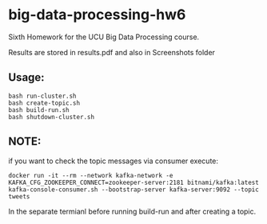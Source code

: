 # big-data-processing-hw6
Sixth Homework for the UCU Big Data Processing course.

Results are stored in results.pdf and also in Screenshots folder 

## Usage:
```
bash run-cluster.sh
bash create-topic.sh
bash build-run.sh
bash shutdown-cluster.sh
```
## NOTE: 
if you want to check the topic messages via consumer execute:
```
docker run -it --rm --network kafka-network -e KAFKA_CFG_ZOOKEEPER_CONNECT=zookeeper-server:2181 bitnami/kafka:latest kafka-console-consumer.sh --bootstrap-server kafka-server:9092 --topic tweets
```
In the separate termianl before running build-run and after creating a topic.

